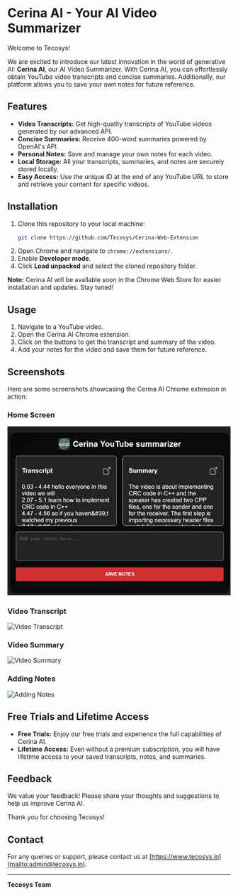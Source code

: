 # Cerina AI - Your AI Video Summarizer

Welcome to Tecosys!

We are excited to introduce our latest innovation in the world of generative AI: **Cerina AI**, our AI Video Summarizer. With Cerina AI, you can effortlessly obtain YouTube video transcripts and concise summaries. Additionally, our platform allows you to save your own notes for future reference.

## Features

- **Video Transcripts:** Get high-quality transcripts of YouTube videos generated by our advanced API.
- **Concise Summaries:** Receive 400-word summaries powered by OpenAI's API.
- **Personal Notes:** Save and manage your own notes for each video.
- **Local Storage:** All your transcripts, summaries, and notes are securely stored locally.
- **Easy Access:** Use the unique ID at the end of any YouTube URL to store and retrieve your content for specific videos.

## Installation

1. Clone this repository to your local machine:
    ```sh
    git clone https://github.com/Tecosys/Cerina-Web-Extension
    ```
2. Open Chrome and navigate to `chrome://extensions/`.
3. Enable **Developer mode**.
4. Click **Load unpacked** and select the cloned repository folder.

**Note:** Cerina AI will be available soon in the Chrome Web Store for easier installation and updates. Stay tuned!

## Usage

1. Navigate to a YouTube video.
2. Open the Cerina AI Chrome extension.
3. Click on the buttons to get the transcript and summary of the video.
4. Add your notes for the video and save them for future reference.

## Screenshots

Here are some screenshots showcasing the Cerina AI Chrome extension in action:

### Home Screen
![Home Screen](./assets/1.png)

### Video Transcript
![Video Transcript](path/to/video_transcript.png)

### Video Summary
![Video Summary](path/to/video_summary.png)

### Adding Notes
![Adding Notes](path/to/adding_notes.png)

## Free Trials and Lifetime Access

- **Free Trials:** Enjoy our free trials and experience the full capabilities of Cerina AI.
- **Lifetime Access:** Even without a premium subscription, you will have lifetime access to your saved transcripts, notes, and summaries.

## Feedback

We value your feedback! Please share your thoughts and suggestions to help us improve Cerina AI.

Thank you for choosing Tecosys!

## Contact

For any queries or support, please contact us at [https://www.tecosys.in](mailto:admin@tecosys.in).

---

**Tecosys Team**
